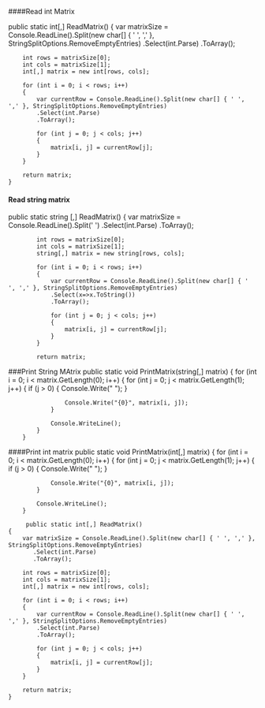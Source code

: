 
####Read int Matrix

 public static int[,] ReadMatrix()
    {
        var matrixSize = Console.ReadLine().Split(new char[] { ' ', ',' }, StringSplitOptions.RemoveEmptyEntries)
           .Select(int.Parse)
           .ToArray();

        int rows = matrixSize[0];
        int cols = matrixSize[1];
        int[,] matrix = new int[rows, cols];

        for (int i = 0; i < rows; i++)
        {
            var currentRow = Console.ReadLine().Split(new char[] { ' ', ',' }, StringSplitOptions.RemoveEmptyEntries)
            .Select(int.Parse)
            .ToArray();

            for (int j = 0; j < cols; j++)
            {
                matrix[i, j] = currentRow[j];
            }
        }

        return matrix;
    }
	
#### Read string matrix

 public static string [,] ReadMatrix()
        {
            var matrixSize = Console.ReadLine().Split(' ')
               .Select(int.Parse)
               .ToArray();

            int rows = matrixSize[0];
            int cols = matrixSize[1];
            string[,] matrix = new string[rows, cols];

            for (int i = 0; i < rows; i++)
            {
                var currentRow = Console.ReadLine().Split(new char[] { ' ', ',' }, StringSplitOptions.RemoveEmptyEntries)
                .Select(x=>x.ToString())
                .ToArray();

                for (int j = 0; j < cols; j++)
                {
                    matrix[i, j] = currentRow[j];
                }
            }

            return matrix;	

###Print String MAtrix
  public static void PrintMatrix(string[,] matrix)
        {
            for (int i = 0; i < matrix.GetLength(0); i++)
            {
                for (int j = 0; j < matrix.GetLength(1); j++)
                {
                    if (j > 0)
                    {
                        Console.Write(" ");
                    }

                    Console.Write("{0}", matrix[i, j]);
                }

                Console.WriteLine();
            }
        }
		
####Print int matrix
public static void PrintMatrix(int[,] matrix)
    {
        for (int i = 0; i < matrix.GetLength(0); i++)
        {
            for (int j = 0; j < matrix.GetLength(1); j++)
            {
                if (j > 0)
                {
                    Console.Write(" ");
                }

                Console.Write("{0}", matrix[i, j]);
            }

            Console.WriteLine();
        }
		
		 public static int[,] ReadMatrix()
    {
        var matrixSize = Console.ReadLine().Split(new char[] { ' ', ',' }, StringSplitOptions.RemoveEmptyEntries)
           .Select(int.Parse)
           .ToArray();

        int rows = matrixSize[0];
        int cols = matrixSize[1];
        int[,] matrix = new int[rows, cols];

        for (int i = 0; i < rows; i++)
        {
            var currentRow = Console.ReadLine().Split(new char[] { ' ', ',' }, StringSplitOptions.RemoveEmptyEntries)
            .Select(int.Parse)
            .ToArray();

            for (int j = 0; j < cols; j++)
            {
                matrix[i, j] = currentRow[j];
            }
        }

        return matrix;
    }